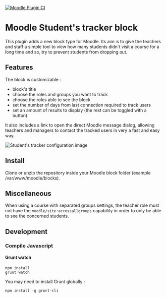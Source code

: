 [![Moodle Plugin CI](https://github.com/Hipjea/moodle-block_studentstracker/actions/workflows/moodle-plugin-ci.yml/badge.svg?branch=main)](https://github.com/Hipjea/moodle-block_studentstracker/actions/workflows/moodle-plugin-ci.yml)

# Moodle Student's tracker block

This plugin adds a new block type for Moodle. Its aim is to give the teachers and staff a simple tool to view how many students didn't visit a course for a long time and so, try to prevent students from dropping out.

## Features

The block is customizable :

<ul>
	<li>block's title</li>
	<li>choose the roles and groups you want to track</li>
	<li>choose the roles able to see the block</li>
	<li>set the number of days from last connection required to track users</li>
	<li>set an amount of results to display (the rest can be toggled with a button)</li>
</ul>

It also includes a link to open the direct Moodle message dialog, allowing teachers and managers to contact the tracked users in very a fast and easy way.

<img alt="Student's tracker configuration image" src="https://moodle.org/pluginfile.php/50/local_plugins/version_releasenotes/14208/Capture%20d%E2%80%99e%CC%81cran%202017-06-14%20a%CC%80%2009.39.36.png">

## Install

Clone or unzip the repository inside your Moodle block folder (example /var/www/moodle/blocks).

## Miscellaneous

When using a course with separated groups settings, the teacher role must not have the `moodle/site:accessallgroups` capability in order to only be able to see the concerned students.

## Development

### Compile Javascript

#### Grunt watch

```
npm install
grunt watch
```

You may need to install Grunt globally :

`npm install -g grunt-cli`
